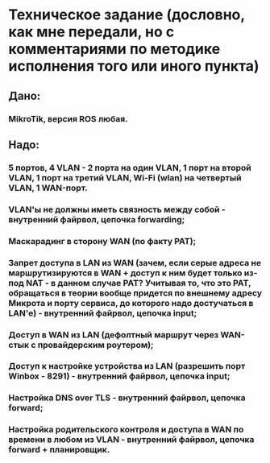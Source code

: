 # Техническое задание (дословно, как мне передали, но с комментариями по методике исполнения того или иного пункта)
## Дано:
### MikroTik, версия ROS любая.
## Надо:
### 5 портов, 4 VLAN - 2 порта на один VLAN, 1 порт на второй VLAN, 1 порт на третий VLAN, Wi-Fi (wlan) на четвертый VLAN, 1 WAN-порт.
### VLAN'ы не должны иметь связность между собой - внутренний файрвол, цепочка forwarding;
### Маскарадинг в сторону WAN (по факту PAT);
### Запрет доступа в LAN из WAN (зачем, если серые адреса не маршрутизируются в WAN + доступ к ним будет только из-под NAT - в данном случае PAT? Учитывая то, что это PAT, обращаться в теории вообще придется по внешнему адресу Микрота и порту сервиса, до которого надо достучаться в LAN'е) - внутренний файрвол, цепочка input;
### Доступ в WAN из LAN (дефолтный маршрут через WAN-стык с провайдерским роутером);
### Доступ к настройке устройства из LAN (разрешить порт Winbox - 8291) - внутренний файрвол, цепочка input;
### Настройка DNS over TLS - внутренний файрвол, цепочка forward;
### Настройка родительского контроля и доступа в WAN по времени в любом из VLAN - внутренний файрвол, цепочка forward + планировщик.
